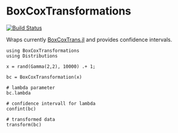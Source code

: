 # BoxCoxTransformations

[![Build Status](https://github.com/lindemann09/BoxCoxTransformations.jl/actions/workflows/CI.yml/badge.svg?branch=main)](https://github.com/lindemann09/BoxCoxTransformations.jl/actions/workflows/CI.yml?query=branch%3Amain)


Wraps currently [BoxCoxTrans.jl](https://github.com/tk3369/BoxCoxTrans.jl)
and provides confidence intervals.

```
using BoxCoxTransformations
using Distributions

x = rand(Gamma(2,2), 10000) .+ 1;

bc = BoxCoxTransformation(x)

# lambda parameter
bc.lambda

# confidence intervall for lambda
confint(bc)

# transformed data
transform(bc)
```